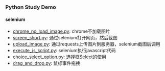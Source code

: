 ### Python Study Demo

#### selenium
- [chrome_no_load_image.py](./selenium/chrome_no_load_image.py): chrome不加载图片
- [screen_short.py](./selenium/screen_short.py): 通过selenium打开网页，然后截图
- [upload_image.py](./selenium/upload_image.py): 通过requests上传图片到服务器，selenium截图后调用
- [execute_js_script.py](./selenium/execute_js_script.py): selenium执行javascript代码
- [choice_select_option.py](./selenium/choice_select_option.py): 选择框Select的使用
- [drag_and_drop.py](./selenium/drag_and_drop.py): 鼠标事件拖拽

